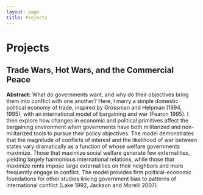 ```yaml
---
layout: page
title: Projects
---
```


# Projects

## Trade Wars, Hot Wars, and the Commercial Peace

**Abstract:** What do governments want, and why do their objectives bring them into conflict with one another? Here, I marry a simple domestic political economy of trade, inspired by Grossman and Helpman (1994, 1995), with an international model of bargaining and war (Fearon 1995). I then explore how changes in economic and political primitives affect the bargaining environment when governments have both militarized and non-militarized tools to pursue their policy objectives. The model demonstrates that the magnitude of conflicts of interest and the likelihood of war between states vary dramatically as a function of whose welfare governments maximize. Those that maximize social welfare generate few externalities, yielding largely harmonious international relations, while those that maximize rents impose large externalities on their neighbors and more frequently engage in conflict. The model provides firm political-economic foundations for other studies linking government bias to patterns of international conflict (Lake 1992, Jackson and Morelli 2007). 

